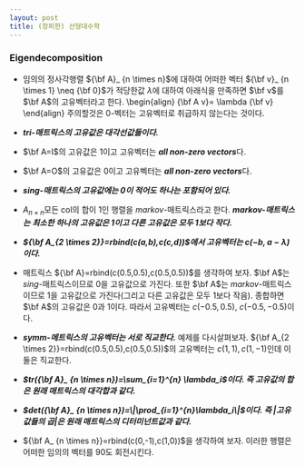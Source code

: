 ```yaml
---
layout: post 
title: (창피한) 선형대수학
---
```


### Eigendecomposition
- 임의의 정사각행렬 ${\bf A}_ {n \times n}$에 대하여 어떠한 벡터 ${\bf v}_ {n \times 1} \neq {\bf 0}$가 적당한값 $\lambda$에 대하여 아래식을 만족하면 $\bf v$를 $\bf A$의 고유벡터라고 한다. 
\begin{align}
{\bf A v}= \lambda {\bf v}
\end{align}
주의할것은 $0$-벡터는 고유벡터로 취급하지 않는다는 것이다. 

- ***tri-매트릭스의 고유값은 대각선값들이다.***

- $\bf A=I$의 고유값은 $1$이고 고유벡터는 ***all non-zero vectors***다.

- $\bf A=O$의 고유값은 $0$이고 고유벡터는 ***all non-zero vectors***다. 

- ***sing-매트릭스의 고유값에는 0이 적어도 하나는 포함되어 있다.***

- $A_{n \times n}$모든 col의 합이 1인 행렬을 *markov*-매트릭스라고 한다. ***markov-매트릭스는 최소한 하나의 고유값은 1이고 다른 고유값은 모두 1보다 작다.***

- ***${\bf A_{2 \times 2}}=rbind(c(a,b),c(c,d))$에서 고유벡터는 $c(-b,a-\lambda)$이다.*** 

- 매트릭스 ${\bf A}=rbind(c(0.5,0.5),c(0.5,0.5))$를 생각하여 보자. $\bf A$는 *sing*-매트릭스이므로 0을 고유값으로 가진다. 또한 $\bf A$는 *markov*-매트릭스 이므로 1을 고유값으로 가진다(그리고 다른 고유값은 모두 1보다 작음). 종합하면 $\bf A$의 고유값은 0과 1이다. 따라서 고유벡터는 $c(-0.5,0.5)$, $c(-0.5,-0.5)$이다. 

- ***symm-메트릭스의 고유벡터는 서로 직교한다.*** 예제를 다시살펴보자. ${\bf A_{2 \times 2}}=rbind(c(0.5,0.5),c(0.5,0.5))$의 고유벡터는 $c(1,1), c(1,-1)$인데 이 둘은 직교한다. 

- ***$tr({\bf A}_ {n \times n})=\sum_{i=1}^{n} \lambda_i$이다. 즉 고유값의 합은 원래 매트릭스의 대각합과 같다.*** 

- ***$det({\bf A}_ {n \times n})=\|\prod_{i=1}^{n}\lambda_i\|$이다. 즉 \|고유값들의 곱\|은 원래 매트릭스의 디터미넌트값과 같다.*** 

- ${\bf A_ {n \times n}}=rbind(c(0,-1),c(1,0))$을 생각하여 보자. 이러한 행렬은 어떠한 임의의 벡터를 90도 회전시킨다. 
